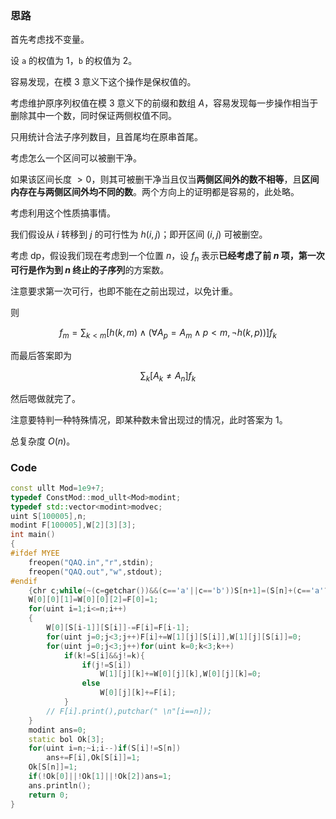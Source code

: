 ### 思路

首先考虑找不变量。

设 $\texttt a$ 的权值为 $1$，$\texttt b$ 的权值为 $2$。

容易发现，在模 $3$ 意义下这个操作是保权值的。

考虑维护原序列权值在模 $3$ 意义下的前缀和数组 $A$，容易发现每一步操作相当于删除其中一个数，同时保证两侧权值不同。

只用统计合法子序列数目，且首尾均在原串首尾。

考虑怎么一个区间可以被删干净。

如果该区间长度 $>0$，则其可被删干净当且仅当**两侧区间外的数不相等**，且**区间内存在与两侧区间外均不同的数**。两个方向上的证明都是容易的，此处略。

考虑利用这个性质搞事情。

我们假设从 $i$ 转移到 $j$ 的可行性为 $h(i,j)$；即开区间 $(i,j)$ 可被删空。

考虑 dp，假设我们现在考虑到一个位置 $n$，设 $f_n$ 表示**已经考虑了前 $n$ 项，第一次可行是作为到 $n$ 终止的子序列**的方案数。

注意要求第一次可行，也即不能在之前出现过，以免计重。

则

$$f_m=\sum_{k<m}[h(k,m)\land(\forall A_p=A_m\land p<m,\lnot h(k,p))]f_k$$

而最后答案即为

$$\sum_k[A_k\neq A_n]f_k$$

然后嗯做就完了。

注意要特判一种特殊情况，即某种数未曾出现过的情况，此时答案为 $1$。

总复杂度 $O(n)$。

### Code

```cpp
const ullt Mod=1e9+7;
typedef ConstMod::mod_ullt<Mod>modint;
typedef std::vector<modint>modvec;
uint S[100005],n;
modint F[100005],W[2][3][3];
int main()
{
#ifdef MYEE
    freopen("QAQ.in","r",stdin);
    freopen("QAQ.out","w",stdout);
#endif
    {chr c;while(~(c=getchar())&&(c=='a'||c=='b'))S[n+1]=(S[n]+(c=='a'?1:2))%3,n++;}
    W[0][0][1]=W[0][0][2]=F[0]=1;
    for(uint i=1;i<=n;i++)
    {
        W[0][S[i-1]][S[i]]-=F[i]=F[i-1];
        for(uint j=0;j<3;j++)F[i]+=W[1][j][S[i]],W[1][j][S[i]]=0;
        for(uint j=0;j<3;j++)for(uint k=0;k<3;k++)
            if(k!=S[i]&&j!=k){
                if(j!=S[i])
                    W[1][j][k]+=W[0][j][k],W[0][j][k]=0;
                else
                    W[0][j][k]+=F[i];
            }
        // F[i].print(),putchar(" \n"[i==n]);
    }
    modint ans=0;
    static bol Ok[3];
    for(uint i=n;~i;i--)if(S[i]!=S[n])
        ans+=F[i],Ok[S[i]]=1;
    Ok[S[n]]=1;
    if(!Ok[0]||!Ok[1]||!Ok[2])ans=1;
    ans.println();
    return 0;
}
```
